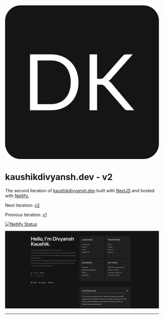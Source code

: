 ![Logo](public/logo.png)
# kaushikdivyansh.dev - v2
  The second iteration of <a href="https://kaushikdivyansh.dev" target="_blank">kaushikdivyansh.dev</a> built with <a href="https://nextjs.org" target="_blank">NextJS</a> and hosted with <a href="https://www.netlify.com/" target="_blank">Netlify.</a>
  
  Next iteration:
  <a href="https://github.com/kaushikdivyansh/personal-website-v2/" target="_blank">v2</a>

  Previous iteration:
  <a href="https://github.com/kaushikdivyansh/Personal-Website-v1/" target="_blank">v1</a>
  
  [![Netlify Status](https://api.netlify.com/api/v1/badges/614eee5d-9318-46f4-9d56-c96aba3f62b0/deploy-status)](https://app.netlify.com/sites/dk-personal-website-v2/deploys)

![Demo](public/demo.png)

<hr />
